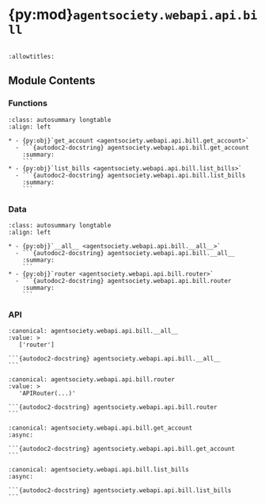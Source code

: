 # {py:mod}`agentsociety.webapi.api.bill`

```{py:module} agentsociety.webapi.api.bill
```

```{autodoc2-docstring} agentsociety.webapi.api.bill
:allowtitles:
```

## Module Contents

### Functions

````{list-table}
:class: autosummary longtable
:align: left

* - {py:obj}`get_account <agentsociety.webapi.api.bill.get_account>`
  - ```{autodoc2-docstring} agentsociety.webapi.api.bill.get_account
    :summary:
    ```
* - {py:obj}`list_bills <agentsociety.webapi.api.bill.list_bills>`
  - ```{autodoc2-docstring} agentsociety.webapi.api.bill.list_bills
    :summary:
    ```
````

### Data

````{list-table}
:class: autosummary longtable
:align: left

* - {py:obj}`__all__ <agentsociety.webapi.api.bill.__all__>`
  - ```{autodoc2-docstring} agentsociety.webapi.api.bill.__all__
    :summary:
    ```
* - {py:obj}`router <agentsociety.webapi.api.bill.router>`
  - ```{autodoc2-docstring} agentsociety.webapi.api.bill.router
    :summary:
    ```
````

### API

````{py:data} __all__
:canonical: agentsociety.webapi.api.bill.__all__
:value: >
   ['router']

```{autodoc2-docstring} agentsociety.webapi.api.bill.__all__
```

````

````{py:data} router
:canonical: agentsociety.webapi.api.bill.router
:value: >
   'APIRouter(...)'

```{autodoc2-docstring} agentsociety.webapi.api.bill.router
```

````

````{py:function} get_account(request: fastapi.Request) -> agentsociety.webapi.models.ApiResponseWrapper[agentsociety.webapi.models.bill.ApiAccount]
:canonical: agentsociety.webapi.api.bill.get_account
:async:

```{autodoc2-docstring} agentsociety.webapi.api.bill.get_account
```
````

````{py:function} list_bills(request: fastapi.Request, item: typing.Optional[str] = None, skip: int = 0, limit: int = 100) -> agentsociety.webapi.models.ApiPaginatedResponseWrapper[agentsociety.webapi.models.bill.ApiBill]
:canonical: agentsociety.webapi.api.bill.list_bills
:async:

```{autodoc2-docstring} agentsociety.webapi.api.bill.list_bills
```
````
